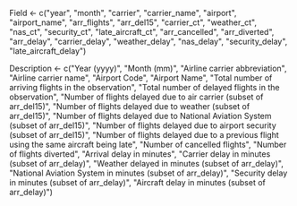 Field <- c("year",  "month",    "carrier",  "carrier_name", "airport",  "airport_name", "arr_flights",  "arr_del15",    "carrier_ct",   "weather_ct",   "nas_ct",   "security_ct",  "late_aircraft_ct", "arr_cancelled",    "arr_diverted", "arr_delay",    "carrier_delay",    "weather_delay",    "nas_delay",    "security_delay",   "late_aircraft_delay")

Description <- c("Year (yyyy)", "Month (mm)",   "Airline carrier abbreviation", "Airline carrier name", "Airport Code", "Airport Name", "Total number of arriving flights in the observation",  "Total number of delayed flights in the observation",   "Number of flights delayed due to air carrier (subset of arr_del15)",   "Number of flights delayed due to weather (subset of arr_del15)",   "Number of flights delayed due to National Aviation System (subset of arr_del15)",  "Number of flights delayed due to airport security (subset of arr_del15)",  "Number of flights delayed due to a previous flight using the same aircraft being late",    "Number of cancelled flights",  "Number of flights diverted",   "Arrival delay in minutes", "Carrier delay in minutes (subset of arr_delay)",   "Weather delayed in minutes (subset of arr_delay)", "National Aviation System in minutes (subset of arr_delay)",    "Security delay in minutes (subset of arr_delay)",  "Aircraft delay in minutes (subset of arr_delay)")